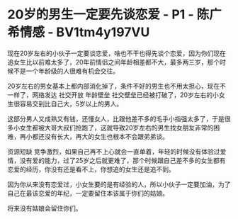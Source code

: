 # 20岁的男生一定要先谈恋爱 - P1 - 陈广希情感 - BV1tm4y197VU

现在20岁左右的小伙子一定要谈恋爱，啥也不干也得先谈个恋爱，因为你们现在追女生比以前难太多了，20年前情侣之间年龄相差都不大，最多两三岁，那个时候不是一个年龄级的人很难有机会交往。

20岁左右的男女基本上都内部消化掉了，条件不好的男生也不用太担心，现在不一样了，网络发达 社交开放 年龄壁垒 社交壁垒已经被打破了，20岁左右的小女生很容易交到比自己大，5岁以上的男人。

这部分男人又成熟又有钱，还懂女人，比跟他差不多的毛手小指强太多了，于是很多小女生都被大哥大叔们抢跑了，这就导致20岁左右的男生找女朋友非常的困难，再小都还没有长大，再大的女生也根本不会跟弟弟谈。

资源短缺 竞争激烈，如果自己再不上心就会一直单着，年轻的时候没有体验过爱情，没有爱的能力，过了25岁之后就更难了，那个时候跟自己差不多的女生都有恋爱的经历，你没有还是看不上，你想追的女生还是追不到。

因为你从来没有恋爱过，小女生要的是有经验的人，所以小伙子一定要加油，为了自己在最该恋爱的年纪，一定要留住本该属于你们的姑娘。

将来没有姑娘会留住你们。